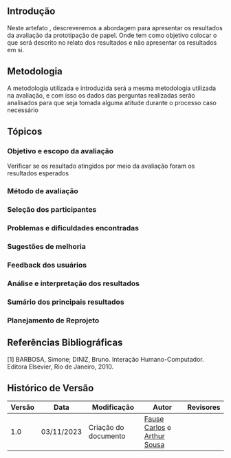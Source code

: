 ## Introdução

Neste artefato , descreveremos a abordagem para apresentar os resultados da avaliação da prototipação de papel. Onde tem como objetivo colocar o que será descrito no relato dos resultados e não apresentar os resultados em si.


## Metodologia

A metodologia utilizada e introduzida será a mesma metodologia utilizada na avaliação, e com isso os dados das perguntas realizadas  serão analisados para que seja tomada alguma atitude durante o processo caso necessário

## Tópicos


### Objetivo e escopo da avaliação

Verificar se os resultado atingidos por meio da avaliação  foram os resultados esperados


### Método de avaliação


### Seleção dos participantes 


### Problemas e dificuldades encontradas


### Sugestões de melhoria 


### Feedback dos usuários


### Análise e interpretação dos resultados


### Sumário dos principais resultados


### Planejamento de Reprojeto


## Referências Bibliográficas

[1] BARBOSA, Simone; DINIZ, Bruno. Interação Humano-Computador. Editora Elsevier, Rio de Janeiro, 2010.

## Histórico de Versão

| Versão | Data       | Modificação                             | Autor                         | Revisores                         |
| ------ | ---------- | --------------------------------------- | ----------------------------- | ----------------------------- |
|    1.0   |   03/11/2023   |   Criação do documento | [Fause Carlos](https://github.com/FauseSkyWalker) e  [Arthur Sousa](https://github.com/arthurrsousa)|  |